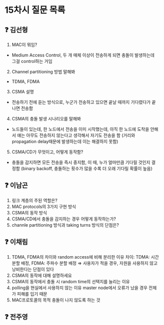 # 15차시 질문 목록

## ❓ 김선형

1. MAC이 뭐임?
- Medium Access Control, 두 개 매체 이상이 전송하게 되면 충돌이 발생하는데 그걸 control하는 거임
2. Channel partitioning 방법 말해봐
- TDMA, FDMA
3. CSMA 설명
- 전송하기 전에 듣는 방식으로, 누군가 전송하고 있으면 끝날 때까지 기다렸다가 끝나면 전송함
4. CSMA의 충돌 발생 시나리오를 말해봐
- 노드들이 있는데, 한 노드에서 전송을 이미 시작했는데, 아직 한 노드에 도착을 안해서 얘는 아무도 전송하지 않는다고 생각해서 자기도 전송을 함 (거리와 propagation delay때문에 발생하는데 이는 해결하지 못함)
5. CSMA/CD가 무엇이고, 어떻게 동작함?
- 충돌을 감지하면 모든 전송을 즉시 중지함, 이 때, 누가 얼마만큼 기다릴 것인지 결정함 (binary backoff, 충돌하는 횟수가 많을 수록 더 오래 기다릴 확률이 높음)
## ❓ 이남곤

1. 링크 계층의 주된 역할은?
2. MAC protocols의 3가지 구현 방식
3. CSMA의 동작 방식
4. CSMA/CD에서 충돌을 감지하는 경우 어떻게 동작하는가?
5. channle partitioning 방식과 taking turns 방식의 단점은?

## ❓ 이채림
1. TDMA, FDMA의 차이와 random access에 비해 분리한 이유
    차이: TDMA: 시간 분할 배정, FDMA: 주파수 분할 배정
    ⇒ 사용자가 적을 경우, 자원을 사용하지 않고 낭비한다는 단점이 있다
2. CSMA의 동작에 대해 설명하세요
3. CSMA의 동작에서 충돌 시 random time의 선택지를 늘리는 이유
4. polling을 현실에서 사용하지 않는 이유
    master node에서 오류가 났을 경우 전체가 피해를 입기 때문
5. MAC프로토콜의 목적
    충돌이 나지 않도록 하는 것

## ❓ 전주영
